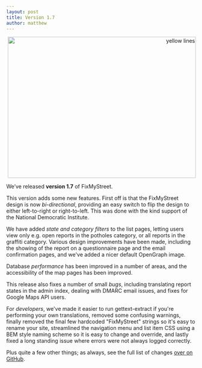 ```yaml
---
layout: post
title: Version 1.7
author: matthew
---
```


<div class="r" align="right">
<a data-flickr-embed="true"  href="https://www.flickr.com/photos/flyingturtle/837938254/" title="yellow lines"><img src="https://farm2.staticflickr.com/1074/837938254_c4ecb36323.jpg" width="500" height="375" alt="yellow lines"></a><script async src="//embedr.flickr.com/assets/client-code.js" charset="utf-8"></script>
</div>

We’ve released **version 1.7** of FixMyStreet.

This version adds some new features. First off is that the FixMyStreet design
is now *bi-directional*, providing an easy switch to flip the design to either
left-to-right or right-to-left. This was done with the kind support of the
National Democratic Institute.

We have added *state and category filters* to the list pages, letting users
view only e.g. open reports in the potholes category, or all reports in the
graffiti category. Various design improvements have been made, including the
showing of the report on a questionnaire page and the email confirmation pages,
and we've added a nicer default OpenGraph image.

Database *performance* has been improved in a number of areas, and the
accessibility of the map pages has been improved.

This release also fixes a number of small *bugs*, including translating report
states in the admin index, dealing with DMARC email issues, and fixes for
Google Maps API users.

For *developers*, we've made it easier to run gettext-extract if you're
performing your own translations, removed some confusing warnings, finally
removed the final few hardcoded "FixMyStreet" strings so it's easy to rename
your site, streamlined the navigation menu and list item CSS using a BEM style
naming scheme so it is easy to change and override, and lastly fixed a long
standing issue where errors were not always logged correctly.

Plus quite a few other things; as always, see the full list of changes
[over on GitHub](https://github.com/mysociety/fixmystreet/releases).
